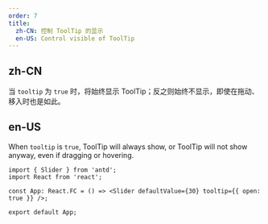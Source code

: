 ```yaml
---
order: 7
title:
  zh-CN: 控制 ToolTip 的显示
  en-US: Control visible of ToolTip
---
```


## zh-CN

当 `tooltip` 为 `true` 时，将始终显示 ToolTip；反之则始终不显示，即使在拖动、移入时也是如此。

## en-US

When `tooltip` is `true`, ToolTip will always show, or ToolTip will not show anyway, even if dragging or hovering.

```tsx
import { Slider } from 'antd';
import React from 'react';

const App: React.FC = () => <Slider defaultValue={30} tooltip={{ open: true }} />;

export default App;
```
